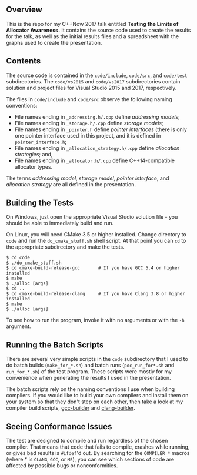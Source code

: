 ## Overview

This is the repo for my C++Now 2017 talk entitled **Testing the Limits of Allocator Awareness.**  It contains the source code used to create the results for the talk, as well as the initial results files and a spreadsheet with the graphs used to create the presentation.

## Contents

The source code is contained in the ``code/include``, ``code/src``, and ``code/test`` subdirectories.  The ``code/vs2015`` and ``code/vs2017`` subdirectories contain solution and project files for Visual Studio 2015 and 2017, respectively.  

The files in ``code/include`` and ``code/src`` observe the following naming conventions:
* File names ending in ``_addressing.h/.cpp`` define _addressing models_;
* File names ending in ``_storage.h/.cpp`` define _storage models_;
* File names ending in ``_pointer.h`` define _pointer interfaces_ (there is only one pointer interface used in this project, and it is defined in ``pointer_interface.h``;
* File names ending in ``_allocation_strategy.h/.cpp`` define _allocation strategies_; and,
* File names ending in ``_allocator.h/.cpp`` define C++14-compatible allocator types.

The terms _addressing model_, _storage model_, _pointer interface_, and _allocation strategy_ are all defined in the presentation.

## Building the Tests

On Windows, just open the appropriate Visual Studio solution file - you should be able to immediately build and run.

On Linux, you will need CMake 3.5 or higher installed. Change directory to ``code`` and run the ``do_cmake_stuff.sh`` shell script.  At that point you can ``cd`` to the appropriate subdirectory and make the tests.

```
$ cd code
$ ./do_cmake_stuff.sh
$ cd cmake-build-release-gcc       # If you have GCC 5.4 or higher installed
$ make
$ ./alloc [args]
$ cd ..
$ cd cmake-build-release-clang     # If you have Clang 3.8 or higher installed
$ make
$ ./alloc [args]
```

To see how to run the program, invoke it with no arguments or with the ``-h`` argument.

## Running the Batch Scripts

There are several very simple scripts in the ``code`` subdirectory that I used to do batch builds (``make_for_*.sh``) and batch runs (``poc_run_for*.sh`` and ``run_for_*.sh``) of the test program. These scripts were mostly for my convenience when generating the results I used in the presentation.

The batch scripts rely on the naming conventions I use when building compilers.  If you would like to build your own compilers and install them on your system so that they don't step on each other, then take a look at my compiler build scripts, [gcc-builder](https://gitlab.com/BobSteagall/gcc-builder "A set of scripts to automate the process of building GCC on Linux") and [clang-builder](https://gitlab.com/BobSteagall/clang-builder "A set of scripts to automate the process of building Clang and LibC++ on Linux").

## Seeing Conformance Issues

The test are designed to compile and run regardless of the chosen compiler.  That means that code that fails to compile, crashes while running, or gives bad results is ``#ifdef``'d out.  By searching for the ``COMPILER_*`` macros (where * is ``CLANG``, ``GCC``, or ``MS``), you can see which sections of code are affected by possible bugs or nonconformities.
